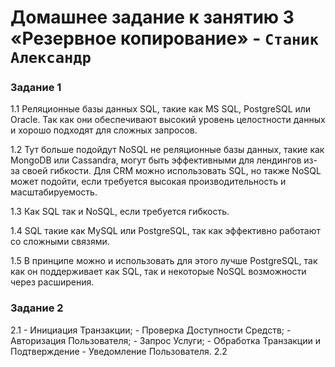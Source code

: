 # Домашнее задание к занятию 3 «Резервное копирование» - `Станик Александр`


### Задание 1

1.1
Реляционные базы данных SQL, такие как MS SQL, PostgreSQL или Oracle. Так как они обеспечивают высокий уровень целостности данных и хорошо подходят для сложных запросов.

1.2
Тут больше подойдут NoSQL не реляционные базы данных, такие как MongoDB или Cassandra, могут быть эффективными для лендингов из-за своей гибкости. Для CRM можно использовать SQL, но также NoSQL может подойти, если требуется высокая производительность и масштабируемость.

1.3
Как SQL так и  NoSQL, если требуется гибкость.

1.4
SQL такие как MySQL или PostgreSQL, так как эффективно работают со сложными связями.

1.5
В принципе можно и использовать для этого лучше PostgreSQL, так как он поддерживает как SQL, так и некоторые NoSQL возможности через расширения.



### Задание 2 

2.1
    - Инициация Транзакции;
    - Проверка Доступности Средств;
    - Авторизация Пользователя;
    - Запрос Услуги;
    - Обработка Транзакции и Подтверждение
    - Уведомление Пользователя.
2.2
